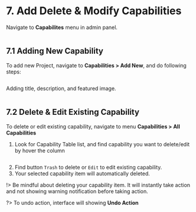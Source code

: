 # 7. Add Delete & Modify Capabilities

Navigate to **Capabilites** menu in admin panel.

<figure>
   <div class="image-wrapper">
      <img src="./_media/img-navigate-capabilities-menu.png" alt="">
   </div>
</figure>

## 7.1 Adding New Capability

To add new Project, navigate to **Capabilities > Add New**, and do following steps:

<figure>
   <div class="image-wrapper">
      <img src="./_media/img-navigate-capability-new-1.png" alt="">
   </div>
</figure>

Adding title, description, and featured image.

<figure>
   <div class="image-wrapper">
      <img src="./_media/img-navigate-capability-new-2.png" alt="">
   </div>
</figure>

## 7.2 Delete & Edit Existing Capability

To delete or edit existing capability, navigate to menu **Capabilities > All Capabilities**

1. Look for Capability Table list, and find capability you want to delete/edit by hover the column
   <figure>
      <div class="image-wrapper">
         <img src="./_media/img-navigate-capabilities-actions.png" alt="" />
      </div>
   </figure>
2. Find button `Trash` to delete or `Edit` to edit existing capability.
3. Your selected capability item will automatically deleted.

!> Be mindful about deleting your capability item. It will instantly take action and not showing warning notification before taking action.

?> To undo action, interface will showing **Undo Action**

   <figure>
      <div class="image-wrapper">
         <img src="./_media/img-navigate-capability-delete.png" alt="">
      </div>
   </figure>
